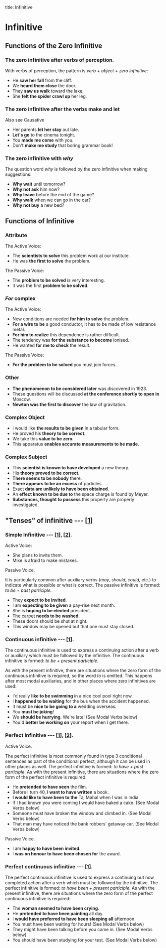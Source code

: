 title: Infinitive

# **Infinitive**

## **Functions of the Zero Infinitive**

### The zero infinitive after verbs of perception.

With verbs of perception, the pattern is _verb + object + zero infinitive_:

* He **saw her fall** from the cliff.
* We **heard them close** the door.
* They **saw us walk** toward the lake.
* She **felt the spider crawl up** her leg.

### The zero infinitive after the verbs make and let

Also see Causative

* Her parents **let her stay** out late.
* **Let's go** to the cinema tonight.
* You **made me come** with you.
* Don't **make me study** that boring grammar book!

### The zero infinitive with _why_

The question word _why_ is followed by the zero infinitive when making suggestions:

* **Why wait** until tomorrow?
* **Why not ask** him now?
* **Why leave** before the end of the game?
* **Why walk** when we can go in the car?
* **Why not buy** a new bed?






## **Functions of Infinitive**

### Attribute

The Active Voice:

* The **scientists to solve** this problem work at our institute.
* He was **the first to solve** the problem.

The Passive Voice:

* The **problem to be solved** is very interesting.
* It was the first **problem to be solved**.


### _For_ complex

The Active Voice:

* New conditions are needed **for him to solve** the problem.
* **For a wire to be** a good conductor, it has to be made of low resistance metal.
* **For him to realize** this dependence is rather difficult.
* The tendency was **for the substance to become** ionised.
* He wanted **for me to check** the result.

The Passive Voice:

* **For the problem to be solved** you must join forces.


### Other

* **The phenomenon to be considered later** was discovered in 1923.
* These questions will be discussed **at the conference shortly to open in** Moscow.
* **Newton was the first to discover** the law of gravitation.


### Complex Object

* I would like **the results to be given** in a tabular form.
* He proved his **theory to be correct**.
* We take this **value to be zero**.
* This apparatus **enables accurate measurements to be made**.

### Complex Subject

* This **scientist is known to have developed** a new theory.
* His **theory proved to be correct**.
* **There seems to be nobody** there.
* **There appears to be an excess** of particles.
* Exact **data are unlikely to have been obtained**.
* An **effect known to be due to** the space charge is found by Meyer.
* **Substances, thought to possess** this property are properly investigated.








## **"Tenses" of infinitive** --- [[1](https://test-english.com/explanation/b2/gerunds-infinitives-complex-forms/)]

### Simple Infinitive --- [[1](https://www.ef.com/wwen/english-resources/)], [[2](https://www.engvid.com/active-and-passive-infinitives/)].

Active Voice:

* She plans to invite them.
* Mike is afraid to make mistakes.

Passive Voice.

It is particularly common after auxiliary verbs (_may_, _should_, _could_, etc.) to indicate what is
possible or what is correct. The passive infinitive is formed: _to be + past participle_.

* They **expect to be invited**.
* I am **expecting to be given** a pay-rise next month.
* She is **hoping to be elected** president.
* The carpet **needs to be washed**.
* These doors should be shut at night.
* This window may be opened but that one must stay closed.


### Continuous infinitive --- [[1](https://www.ef.com/wwen/english-resources/)].

The continuous infinitive is used to express a continuing action after a verb or auxiliary which must be
followed by the infinitive. The continuous infinitive is formed: _to be + present participle_.

As with the present infinitive, there are situations where the zero form of the continuous infinitive is
required, so the word _to_ is omitted. This happens after most modal auxiliaries, and in other places where
zero infinitives are used:

* I'd really **like to be swimming** in a nice cool pool right now.
* I **happened to be waiting** for the bus when the accident happened.
* It must be **nice to be going to a** wedding overseas.
* You **must be joking**!
* We **should be hurrying**. We're late! (See Modal Verbs below)
* You'd **better be working on** your report when I get there.


### Perfect Infinitive --- [[1](https://www.ef.com/wwen/english-resources/)], [[2](https://www.engvid.com/active-and-passive-infinitives/)].

Active Voice.

The perfect infinitive is most commonly found in type 3 conditional sentences as part of the conditional
perfect, although it can be used in other places as well. The perfect infinitive is formed: _to have +
past participle_. As with the present infinitive, there are situations where the zero form of the
perfect infinitive is required:

* He **pretended to have seen** the film.
* Before I turn 40, **I want to have written** a book.
* **I would like to have been to the** Taj Mahal when I was in India.
* If I had known you were coming I would have baked a cake. (See Modal Verbs below)
* Someone must have broken the window and climbed in. (See Modal Verbs below)
* That man may have noticed the bank robbers' getaway car. (See Modal Verbs below)

Passive Voice.

* I am **happy to have been invited**.
* I **was on honour to have been chosen for** the award.


### Perfect continuous infinitive --- [[1](https://www.ef.com/wwen/english-resources/)].

The perfect continuous infinitive is used to express a continuing but now completed action after a verb
which must be followed by the infinitive. The perfect infinitive is formed: _to have been +
present participle_. As with the present infinitive, there are situations where the zero form of the
perfect continuous infinitive is required:

* The **woman seemed to have been crying**.
* He **pretended to have been painting** all day.
* I **would have preferred to have been sleeping all** afternoon.
* You must have been waiting for hours! (See Modal Verbs below)
* They might have been talking before you came in. (See Modal Verbs below)
* You should have been studying for your test. (See Modal Verbs below)

